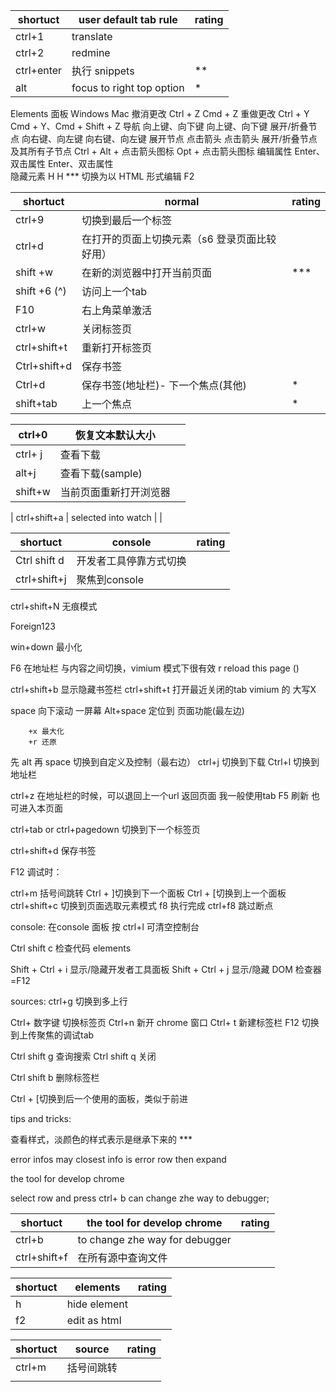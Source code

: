 
| shortuct   | user default tab rule     | rating |
| ---------- | ------------------------- | ------ |
| ctrl+1     | translate                 |        |
| ctrl+2     | redmine                   |        |
| ctrl+enter | 执行 snippets             | **     |
| alt        | focus to right top option | *      |




Elements 面板	Windows	Mac
撤消更改	Ctrl + Z	Cmd + Z
重做更改	Ctrl + Y	Cmd + Y、Cmd + Shift + Z
导航	向上键、向下键	向上键、向下键
展开/折叠节点	向右键、向左键	向右键、向左键
展开节点	点击箭头	点击箭头
展开/折叠节点及其所有子节点	Ctrl + Alt + 点击箭头图标	Opt + 点击箭头图标
编辑属性	Enter、双击属性	Enter、双击属性    
隐藏元素	H	H   ***
切换为以 HTML 形式编辑	F2	





| shortuct     | normal                                        | rating |
| ------------ | --------------------------------------------- | ------ |
| ctrl+9       | 切换到最后一个标签                            |        |
| ctrl+d       | 在打开的页面上切换元素（s6 登录页面比较好用） |        |
| shift +w     | 在新的浏览器中打开当前页面                    | ***    |
| shift +6 (^) | 访问上一个tab                                 |        |
| F10          | 右上角菜单激活                                |        |
| ctrl+w       | 关闭标签页                                    |        |
| ctrl+shift+t | 重新打开标签页                                |        |
| Ctrl+shift+d | 保存书签                                      |        |
| Ctrl+d       | 保存书签(地址栏)- 下一个焦点(其他)            | *      |
| shift+tab    | 上一个焦点                                    | *      |

| ctrl+0  | 恢复文本默认大小       |     |
| ------- | ---------------------- | --- |
| ctrl+ j | 查看下载               |     |
| alt+j   | 查看下载(sample)       |     |
| shift+w | 当前页面重新打开浏览器 |     |

| ctrl+shift+a | selected into watch   |  |


  


| shortuct     | console                | rating |
| ------------ | ---------------------- | ------ |
| Ctrl shift d | 开发者工具停靠方式切换 |        |
| ctrl+shift+j | 聚焦到console          |        |



ctrl+shift+N 无痕模式

Foreign123

win+down 最小化

F6 在地址栏 与内容之间切换，vimium 模式下很有效
r  reload this page ()


ctrl+shift+b 显示隐藏书签栏
ctrl+shift+t 打开最近关闭的tab  vimium 的 大写X

space 向下滚动 一屏幕
Alt+space 定位到 页面功能(最左边)
 
        +x 最大化
        +r 还原

先 alt 再 space 切换到自定义及控制（最右边）
ctrl+j  切换到下载
Ctrl+l 切换到地址栏

ctrl+z 在地址栏的时候，可以退回上一个url
返回页面 我一般使用tab
F5 刷新 也可进入本页面

ctrl+tab or  ctrl+pagedown  切换到下一个标签页

ctrl+shift+d 保存书签





F12 调试时：
 
ctrl+m  括号间跳转
Ctrl + ]切换到下一个面板
Ctrl + [切换到上一个面板
ctrl+shift+c 切换到页面选取元素模式
f8 执行完成
ctrl+f8 跳过断点


console:
在console 面板 按  ctrl+l  可清空控制台

Ctrl shift c 检查代码 elements

Shift + Ctrl + i 显示/隐藏开发者工具面板
Shift + Ctrl + j 显示/隐藏 DOM 检查器 =F12

sources:
ctrl+g 切换到多上行



Ctrl+  数字键  切换标签页
Ctrl+n  新开 chrome 窗口
Ctrl+ t    新建标签栏
F12 切换到上传聚焦的调试tab 

Ctrl shift g  查询搜索
Ctrl shift q  关闭

Ctrl shift b   删除标签栏



Ctrl + [切换到后一个使用的面板，类似于前进






tips and tricks:

查看样式，淡颜色的样式表示是继承下来的 ***

error infos  may closest info is error row then expand 




the tool for develop chrome 

select row  and  press ctrl+ b can change zhe way to debugger;


| shortuct     | the tool for develop chrome     | rating |
| ------------ | ------------------------------- | ------ |
| ctrl+b       | to change zhe way for  debugger |        |
| ctrl+shift+f | 在所有源中查询文件              |        |


| shortuct | elements     | rating |
| -------- | ------------ | ------ |
| h        | hide element |        |
| f2       | edit as html |        |


| shortuct | source     | rating |
| -------- | ---------- | ------ |
| ctrl+m   | 括号间跳转 |        |
|          |            |        |

